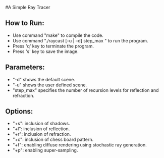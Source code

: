 #A Simple Ray Tracer

## How to Run:
* Use command "make" to compile the code. 
* Use command "./raycast [–u | –d] step_max <options>" to run the program. 
* Press 'q' key to terminate the program. 
* Press 's' key to save the image. 

## Parameters:
* "-d" shows the default scene. 
* "-u" shows the user defined scene. 
* "step_max" specifies the number of recursion levels for reflection and refraction.

## Options:
* "+s": inclusion of shadows.
* "+l": inclusion of reflection.
* "+r": inclusion of refraction.
* "+c": inclusion of chess board pattern.
* "+f": enabling diffuse rendering using stochastic ray generation.
* "+p": enabling super-sampling.
